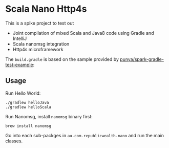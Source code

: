 # Scala Nano Http4s

This is a spike project to test out

- Joint compilation of mixed Scala and Java8 code using Gradle and IntelliJ
- Scala nanomsg integration
- Http4s microframework

The `build.gradle` is based on the sample provided by [punya/spark-gradle-test-example](https://github.com/punya/spark-gradle-test-example/blob/develop/build.gradle):

## Usage

Run Hello World:

    ./gradlew helloJava
    ./gradlew helloScala

Run Nanomsg, install `nanomsg` binary first:

    brew install nanomsg
    
Go into each sub-packges in `au.com.republicwealth.nano` and run the main classes.